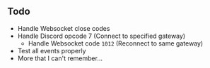 ## Todo

- Handle Websocket close codes
- Handle Discord opcode 7 (Connect to specified gateway)
	- Handle Websocket code `1012` (Reconnect to same gateway)
- Test all events properly
- More that I can't remember...